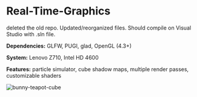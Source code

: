 # Real-Time-Graphics
deleted the old repo. Updated/reorganized files. Should compile on Visual Studio with .sln file. 

**Dependencies:** GLFW, PUGI, glad, OpenGL (4.3+)

**System:** Lenovo Z710, Intel HD 4600 

**Features:** particle simulator, cube shadow maps, multiple render passes, customizable shaders 

![bunny-teapot-cube](http://u.cubeupload.com/viewer189/bunnyteapotcube.png "self shadowing")
